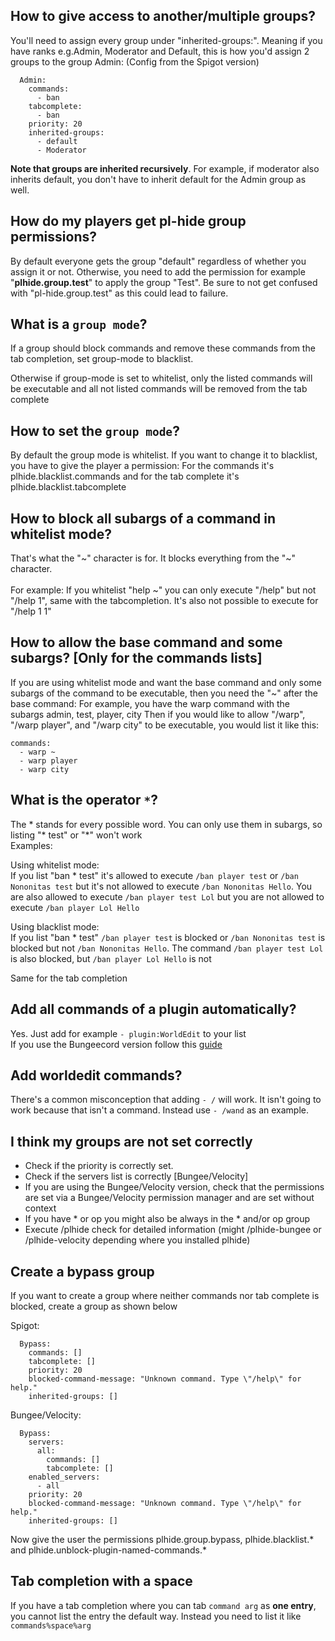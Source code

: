 ## **How to give access to another/multiple groups?**


You'll need to assign every group under "inherited-groups:". Meaning if you have ranks e.g.Admin, Moderator and Default, this is how you'd assign 2 groups to the group Admin:
(Config from the Spigot version)
```  
  Admin:
    commands:
      - ban
    tabcomplete:
      - ban
    priority: 20
    inherited-groups:
      - default
      - Moderator
```
**Note that groups are inherited recursively**. For example, if moderator also inherits default, you don't have to inherit default for the Admin group as well. 



## **How do my players get pl-hide group permissions?**


By default everyone gets the group "default" regardless of whether you assign it or not. Otherwise, you need to add the permission for example "**plhide.group.test**" to apply the group "Test". Be sure to not get confused with "pl-hide.group.test" as this could lead to failure.


## **What is a ```group mode```?**

If a group should block commands and remove these commands from the tab completion, set group-mode to blacklist.

Otherwise if group-mode is set to whitelist, only the listed commands will be executable and all not listed commands will be removed from the tab complete


## **How to set the ```group mode```?**

By default the group mode is whitelist. If you want to change it to blacklist, you have to give the player a permission:
For the commands it's plhide.blacklist.commands and for the tab complete it's plhide.blacklist.tabcomplete
 

## **How to block all subargs of a command in whitelist mode?** 
That's what the "\~" character is for. It blocks everything from the "\~" character.
<br><br>
For example: If you whitelist "help \~" you can only execute "/help" but not "/help 1", same with the tabcompletion. It's also not possible to execute for "/help 1 1"

## **How to allow the base command and some subargs? [Only for the commands lists]**

If you are using whitelist mode and want the base command and only some subargs of the command to be executable, then you need the "\~" after the base command:
For example, you have the warp command with the subargs admin, test, player, city
Then if you would like to allow "/warp", "/warp player", and "/warp city" to be executable, you would list it like this:
```
commands:
  - warp ~
  - warp player
  - warp city
```

## **What is the operator ```*```?**

The * stands for every possible word. You can only use them in subargs, so listing "* test" or "*" won't work
<br>Examples:

Using whitelist mode:
<br>If you list "ban * test" it's allowed to execute `/ban player test` or `/ban Nononitas test` but it's not allowed to execute `/ban Nononitas Hello`. You are also allowed to execute `/ban player test Lol` but you are not allowed to execute `/ban player Lol Hello`

Using blacklist mode:
<br>If you list "ban * test" `/ban player test` is blocked or `/ban Nononitas test` is blocked but not `/ban Nononitas Hello`. The command `/ban player test Lol` is also blocked, but `/ban player Lol Hello` is not

Same for the tab completion

## **Add all commands of a plugin automatically?**

Yes. Just add for example ```- plugin:WorldEdit``` to your list<br>
If you use the Bungeecord version follow this [guide](https://github.com/Nononitas/Plugin-Hide-Pro/wiki/Setup-the-autlisting-command-function-per-plugin-for-Spigot-plugin-commands-in-Bungeecord)


## **Add worldedit commands?**

There's a common misconception that adding ```- /``` will work. It isn't going to work because that isn't a command. Instead use ```- /wand``` as an example.


## **I think my groups are not set correctly**

- Check if the priority is correctly set.
- Check if the servers list is correctly [Bungee/Velocity]
- If you are using the Bungee/Velocity version, check that the permissions are set via a Bungee/Velocity permission manager and are set without context
- If you have * or op you might also be always in the * and/or op group
- Execute /plhide check <playerName> for detailed information (might /plhide-bungee or /plhide-velocity depending where you installed plhide)

## **Create a bypass group**

If you want to create a group where neither commands nor tab complete is blocked, create a group as shown below

Spigot:
```  
  Bypass:
    commands: []
    tabcomplete: []
    priority: 20 
    blocked-command-message: "Unknown command. Type \"/help\" for help."
    inherited-groups: []
```
Bungee/Velocity:
```  
  Bypass:
    servers: 
      all:
        commands: []
        tabcomplete: []
    enabled_servers:
      - all
    priority: 20 
    blocked-command-message: "Unknown command. Type \"/help\" for help."
    inherited-groups: []
```

Now give the user the permissions plhide.group.bypass, plhide.blacklist.* and plhide.unblock-plugin-named-commands.*

## **Tab completion with a space**
If you have a tab completion where you can tab `command arg` as **one entry**, you cannot list the entry the default way. Instead you need to list it like `commands%space%arg`